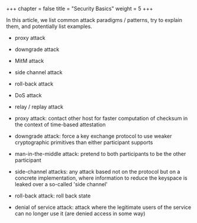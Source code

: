 +++
chapter = false
title = "Security Basics"
weight = 5
+++

<!-- Introduction -->
In this article, we list common attack paradigms / patterns, try to explain them,
and potentially list examples.

- proxy attack
- downgrade attack
- MitM attack
- side channel attack
- roll-back attack
- DoS attack
- relay / replay attack


- proxy attack: contact other host for faster computation of checksum 
in the context of time-based attestation
- downgrade attack: force a key exchange protocol to use 
weaker cryptographic primitives than either participant supports
- man-in-the-middle attack: pretend to both participants to be the other participant
- side-channel attacks: any attack based not on the protocol but on a 
concrete implementation, where information to reduce the keyspace is leaked
over a so-called 'side channel'
- roll-back attack: roll back state
- denial of service attack: attack where the legitimate users of the service
can no longer use it (are denied access in some way)

